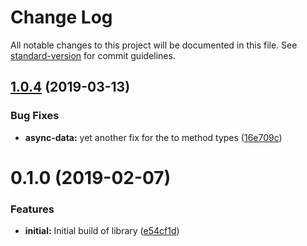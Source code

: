 # Change Log

All notable changes to this project will be documented in this file. See [standard-version](https://github.com/conventional-changelog/standard-version) for commit guidelines.

## [1.0.4](https://github.com/nullpub/dux/compare/v1.0.3...v1.0.4) (2019-03-13)


### Bug Fixes

* **async-data:** yet another fix for the to method types ([16e709c](https://github.com/nullpub/dux/commit/16e709c))



<a name="0.1.0"></a>
# 0.1.0 (2019-02-07)


### Features

* **initial:** Initial build of library ([e54cf1d](https://github.com/nullpub/dux/commit/e54cf1d))
